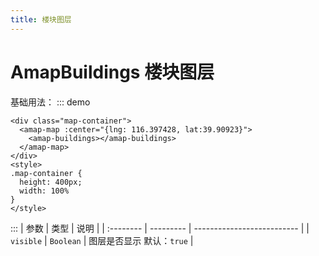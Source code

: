 ```yaml
---
title: 楼块图层
---
```

# AmapBuildings   楼块图层
基础用法：
::: demo
```vue
<div class="map-container">
  <amap-map :center="{lng: 116.397428, lat:39.90923}">
    <amap-buildings></amap-buildings>
  </amap-map>
</div>
<style>
.map-container {
  height: 400px;
  width: 100%
}
</style>
```
:::
| 参数      | 类型      | 说明                       |
| :-------- | --------- | -------------------------- |
| `visible` | `Boolean` | 图层是否显示  默认：`true` |